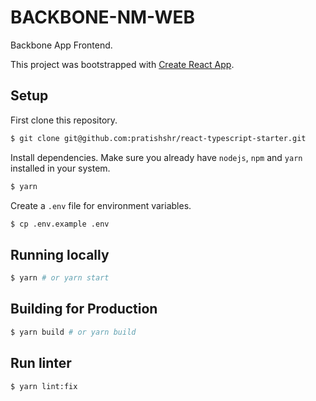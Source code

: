 # BACKBONE-NM-WEB
Backbone App Frontend.

This project was bootstrapped with [Create React App](https://github.com/facebookincubator/create-react-app).

## Setup
First clone this repository.

```bash
$ git clone git@github.com:pratishshr/react-typescript-starter.git
```

Install dependencies. Make sure you already have `nodejs`, `npm` and `yarn` installed in your system.

```bash
$ yarn
```

Create a `.env` file for environment variables.
```bash
$ cp .env.example .env
```

## Running locally
```bash
$ yarn # or yarn start
```

## Building for Production
```bash
$ yarn build # or yarn build
```

## Run linter
```bash
$ yarn lint:fix
```


